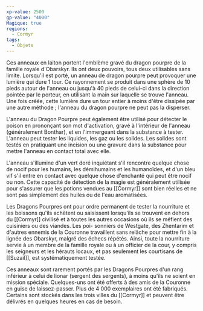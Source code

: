 ```yaml
---
xp-value: 2500
gp-value: "4000"
Magique: true
regions:
  - Cormyr
tags:
  - Objets
---
```

Ces anneaux en laiton portent l'emblème gravé du dragon pourpre de la famille royale d'Obarskyr. Ils ont deux pouvoirs, tous deux utilisables sans limite. Lorsqu'il est porté, un anneau de dragon pourpre peut provoquer une lumière qui dure 1 tour. Ce rayonnement se produit dans une sphère de 10 pieds autour de l'anneau ou jusqu'à 40 pieds de celui-ci dans la direction pointée par le porteur, en utilisant la main sur laquelle se trouve l'anneau. Une fois créée, cette lumière dure un tour entier à moins d'être dissipée par une autre méthode ; l'anneau du dragon pourpre ne peut pas la disperser.

L'anneau du Dragon Pourpre peut également être utilisé pour détecter le poison en prononçant son mot d'activation, gravé à l'intérieur de l'anneau (généralement Bonthar), et en l'immergeant dans la substance à tester. L'anneau peut tester les liquides, les gaz ou les solides. Les solides sont testés en pratiquant une incision ou une gravure dans la substance pour mettre l'anneau en contact total avec elle.

L'anneau s'illumine d'un vert doré inquiétant s'il rencontre quelque chose de nocif pour les humains, les démihumains et les humanoïdes, et d'un bleu vif s'il entre en contact avec quelque chose d'enchanté qui peut être nocif ou non. Cette capacité de détection de la magie est généralement utilisée pour s'assurer que les potions vendues au [[Cormyr]] sont bien réelles et ne sont pas simplement des huiles ou de l'eau aromatisées.

Les Dragons Pourpres ont pour ordre permanent de tester la nourriture et les boissons qu'ils achètent ou saisissent lorsqu'ils se trouvent en dehors du [[Cormyr]] civilisé et à toutes les autres occasions où ils se méfient des cuisiniers ou des viandes. Les poi- sonniers de Westgate, des Zhentarim et d'autres ennemis de la Couronne travaillent sans relâche pour mettre fin à la lignée des Obarskyr, malgré des échecs répétés. Ainsi, toute la nourriture servie à un membre de la famille royale ou à un officier de la cour, y compris les seigneurs et les hérauts locaux, et pas seulement les courtisans de [[Suzail]], est systématiquement testée.

Ces anneaux sont rarement portés par les Dragons Pourpres d'un rang inférieur à celui de lionar (sergent des sergents), à moins qu'ils ne soient en mission spéciale. Quelques-uns ont été offerts à des amis de la Couronne en guise de laissez-passer. Plus de 4 000 exemplaires ont été fabriqués. Certains sont stockés dans les trois villes du [[Cormyr]] et peuvent être délivrés en quelques heures en cas de besoin.